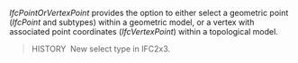 ﻿_IfcPointOrVertexPoint_&nbsp;provides the option to either select a geometric point (_IfcPoint_ and subtypes) within a geometric model, or a vertex with associated point coordinates (_IfcVertexPoint_) within a topological model.

> HISTORY&nbsp; New select type in IFC2x3.